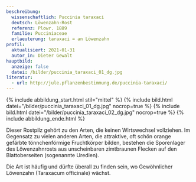 ```yaml
---
beschreibung:
  wissenschaftlich: Puccinia taraxaci
  deutsch: Löwenzahn-Rost
  referenz: Plowr. 1889
  familie: Pucciniaceae
  erlaeuterung: taraxaci = an Löwenzahn
profil:
  aktualisiert: 2021-01-31
  autor_in: Dieter Gewalt
hauptbild:
  anzeige: false
  datei: /bilder/puccinia_taraxaci_01_dg.jpg
literatur:
  - url: http://jule.pflanzenbestimmung.de/puccinia-taraxaci/
---
```

{% include abbildung_start.html stil="mittel" %}
{% include bild.html datei="/bilder/puccinia_taraxaci_01_dg.jpg" nocrop=true %}
{% include bild.html datei="/bilder/puccinia_taraxaci_02_dg.jpg" nocrop=true %}
{% include abbildung_ende.html %}

Dieser Rostpilz gehört zu den Arten, die keinen Wirtswechsel vollziehen. Im Gegensatz zu vielen anderen Arten, die attraktive, oft schön orange gefärbte tönnchenförmige Fruchtkörper bilden, bestehen die Sporenlager des Löwenzahnrosts aus unscheinbaren zimtbraunen Flecken auf den Blattoberseiten (sogenannte Uredien).

Die Art ist häufig und dürfte überall zu finden sein, wo Gewöhnlicher Löwenzahn (Taraxacum officinale) wächst. 